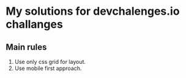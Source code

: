 # My solutions for devchalenges.io challanges

## Main rules

1. Use only css grid for layout.
2. Use mobile first approach.
